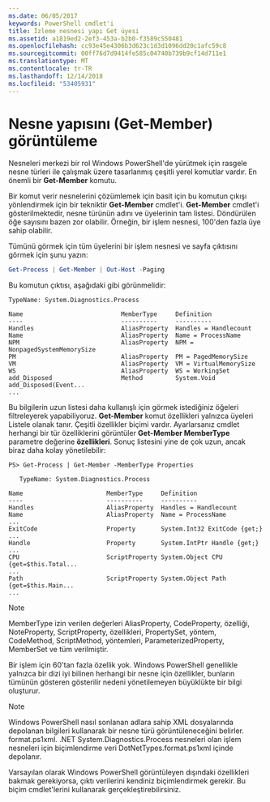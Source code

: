 ```yaml
---
ms.date: 06/05/2017
keywords: PowerShell cmdlet'i
title: İzleme nesnesi yapı Get üyesi
ms.assetid: a1819ed2-2ef3-453a-b2b0-f3589c550481
ms.openlocfilehash: cc93e45e4306b3d623c1d3d1096dd20c1afc59c8
ms.sourcegitcommit: 00ff76d7d9414fe585c04740b739b9cf14d711e1
ms.translationtype: MT
ms.contentlocale: tr-TR
ms.lasthandoff: 12/14/2018
ms.locfileid: "53405931"
---
```

# <a name="viewing-object-structure-get-member"></a>Nesne yapısını (Get-Member) görüntüleme

Nesneleri merkezi bir rol Windows PowerShell'de yürütmek için rasgele nesne türleri ile çalışmak üzere tasarlanmış çeşitli yerel komutlar vardır. En önemli bir **Get-Member** komutu.

Bir komut verir nesnelerini çözümlemek için basit için bu komutun çıkışı yönlendirmek için bir tekniktir **Get-Member** cmdlet'i. **Get-Member** cmdlet'i gösterilmektedir, nesne türünün adını ve üyelerinin tam listesi. Döndürülen öğe sayısını bazen zor olabilir. Örneğin, bir işlem nesnesi, 100'den fazla üye sahip olabilir.

Tümünü görmek için tüm üyelerini bir işlem nesnesi ve sayfa çıktısını görmek için şunu yazın:

```powershell
Get-Process | Get-Member | Out-Host -Paging
```

Bu komutun çıktısı, aşağıdaki gibi görünmelidir:

```output
TypeName: System.Diagnostics.Process

Name                           MemberType     Definition
----                           ----------     ----------
Handles                        AliasProperty  Handles = Handlecount
Name                           AliasProperty  Name = ProcessName
NPM                            AliasProperty  NPM = NonpagedSystemMemorySize
PM                             AliasProperty  PM = PagedMemorySize
VM                             AliasProperty  VM = VirtualMemorySize
WS                             AliasProperty  WS = WorkingSet
add_Disposed                   Method         System.Void add_Disposed(Event...
...
```

Bu bilgilerin uzun listesi daha kullanışlı için görmek istediğiniz öğeleri filtreleyerek yapabiliyoruz. **Get-Member** komut özellikleri yalnızca üyeleri Listele olanak tanır. Çeşitli özellikler biçimi vardır. Ayarlarsanız cmdlet herhangi bir tür özelliklerini görüntüler **Get-Member MemberType** parametre değerine **özellikleri**. Sonuç listesini yine de çok uzun, ancak biraz daha kolay yönetilebilir:

```
PS> Get-Process | Get-Member -MemberType Properties

   TypeName: System.Diagnostics.Process

Name                       MemberType     Definition
----                       ----------     ----------
Handles                    AliasProperty  Handles = Handlecount
Name                       AliasProperty  Name = ProcessName
...
ExitCode                   Property       System.Int32 ExitCode {get;}
...
Handle                     Property       System.IntPtr Handle {get;}
...
CPU                        ScriptProperty System.Object CPU {get=$this.Total...
...
Path                       ScriptProperty System.Object Path {get=$this.Main...
...
```

> [!NOTE]
> MemberType izin verilen değerleri AliasProperty, CodeProperty, özelliği, NoteProperty, ScriptProperty, özellikleri, PropertySet, yöntem, CodeMethod, ScriptMethod, yöntemleri, ParameterizedProperty, MemberSet ve tüm verilmiştir.

Bir işlem için 60'tan fazla özellik yok. Windows PowerShell genellikle yalnızca bir dizi iyi bilinen herhangi bir nesne için özellikler, bunların tümünün gösteren gösterilir nedeni yönetilemeyen büyüklükte bir bilgi oluşturur.

> [!NOTE]
> Windows PowerShell nasıl sonlanan adlara sahip XML dosyalarında depolanan bilgileri kullanarak bir nesne türü görüntüleneceğini belirler. format.ps1xml. .NET System.Diagnostics.Process nesneleri olan işlem nesneleri için biçimlendirme veri DotNetTypes.format.ps1xml içinde depolanır.

Varsayılan olarak Windows PowerShell görüntüleyen dışındaki özellikleri bakmak gerekiyorsa, çıktı verilerini kendiniz biçimlendirmek gerekir. Bu biçim cmdlet'lerini kullanarak gerçekleştirebilirsiniz.